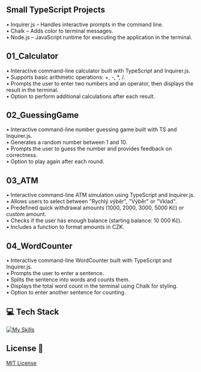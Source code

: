 ## Small TypeScript Projects 

• Inquirer.js – Handles interactive prompts in the command line. <br>
• Chalk – Adds color to terminal messages. <br>
• Node.js – JavaScript runtime for executing the application in the terminal. <br>

## 01_Calculator
• Interactive command-line calculator built with TypeScript and Inquirer.js. <br>
• Supports basic arithmetic operations: +, -, *, /. <br>
• Prompts the user to enter two numbers and an operator, then displays the result in the terminal. <br>
• Option to perform additional calculations after each result. <br>

## 02_GuessingGame
• Interactive command-line number guessing game built with TS and Inquirer.js. <br>
• Generates a random number between 1 and 10. <br>
• Prompts the user to guess the number and provides feedback on correctness. <br>
• Option to play again after each round. <br>

## 03_ATM
• Interactive command-line ATM simulation using TypeScript and Inquirer.js. <br>
• Allows users to select between "Rychlý výběr", "Výběr" or "Vklad". <br>
• Predefined quick withdrawal amounts (1000, 2000, 3000, 5000 Kč) or custom amount. <br>
• Checks if the user has enough balance (starting balance: 10 000 Kč). <br>
• Includes a function to format amounts in CZK. <br> 

## 04_WordCounter
• Interactive command-line WordCounter built with TypeScript and Inquirer.js. <br>
• Prompts the user to enter a sentence. <br>
• Splits the sentence into words and counts them. <br>
• Displays the total word count in the terminal using Chalk for styling. <br>
• Option to enter another sentence for counting.

## 💻 Tech Stack
[![My Skills](https://skillicons.dev/icons?i=javascript,typescript,nodejs)](https://skillicons.dev)

## License 🔐  
[MIT License](LICENSE)